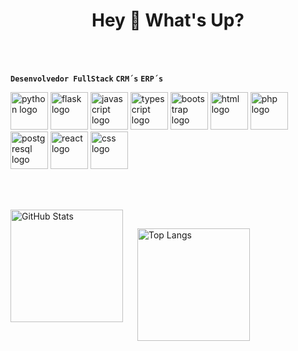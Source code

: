 <h1 align="center">Hey 👋 What's Up?</h1>

<br><br> <!-- Espaço entre seções -->


**` Desenvolvedor FullStack `** **` CRM´s `** **` ERP´s `**

<div align="left">
  <img src="https://skillicons.dev/icons?i=py" height="60" alt="python logo" />
  <img src="https://skillicons.dev/icons?i=flask" height="60" alt="flask logo" />
  <img src="https://skillicons.dev/icons?i=js" height="60" alt="javascript logo" />
  <img src="https://skillicons.dev/icons?i=ts" height="60" alt="typescript logo" />
  <img src="https://skillicons.dev/icons?i=bootstrap" height="60" alt="bootstrap logo" />
  <img src="https://skillicons.dev/icons?i=html" height="60" alt="html logo" />
  <img src="https://skillicons.dev/icons?i=php" height="60" alt="php logo" />
  <img src="https://skillicons.dev/icons?i=postgres" height="60" alt="postgresql logo" />
  <img src="https://skillicons.dev/icons?i=react" height="60" alt="react logo" />
  <img src="https://skillicons.dev/icons?i=css" height="60" alt="css logo" />
</div>

<br><br> <!-- Espaço entre seções -->

<p align="left">
  <img 
    align="left" 
    alt="GitHub Stats" 
    height="180" 
    style="padding-right: 20px;" 
    src="https://github-readme-stats.vercel.app/api?username=Gabrielchr1&show_icons=true&theme=tokyonight&include_all_commits=true&locale=pt-br" 
  />
  <img 
    align="left" 
    alt="Top Langs" 
    height="180" 
    style="margin-top: 30px;" 
    src="https://github-readme-stats.vercel.app/api/top-langs/?username=Gabrielchr1&theme=tokyonight&layout=compact&custom_title=Tecnologias&langs_count=9" 
  />
</p>

